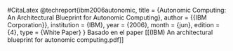 #CitaLatex 
@techreport{ibm2006autonomic,
  title = {Autonomic Computing: An Architectural Blueprint for Autonomic Computing},
  author = {{IBM Corporation}},
  institution = {IBM},
  year = {2006},
  month = {jun},
  edition = {4},
  type = {White Paper}
}
Basado en el paper [[(IBM) An architectural blueprint for autonomic computing.pdf]]
